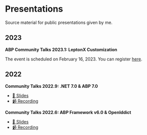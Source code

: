 # Presentations

Source material for public presentations given by me.

## 2023 

**ABP Community Talks 2023.1: LeptonX Customization**

The event is scheduled on February 16, 2023. You can register [here](https://kommunity.com/volosoft/events/abp-community-talks-20231-leptonx-customization-03f9fd8c).

## 2022

**Community Talks 2022.9: .NET 7.0 & ABP 7.0**

- [📜 Slides](ABP/Community-Talks-2022.9)
- [📹 Recording](https://www.youtube.com/watch?v=ElhFMhLNyqY)

**Community Talks 2022.6: ABP Framework v6.0 & OpenIddict**

- [📜 Slides](ABP/Community-Talks-2022.6)
- [📹 Recording](https://www.youtube.com/watch?v=th3IugJGQDA)
